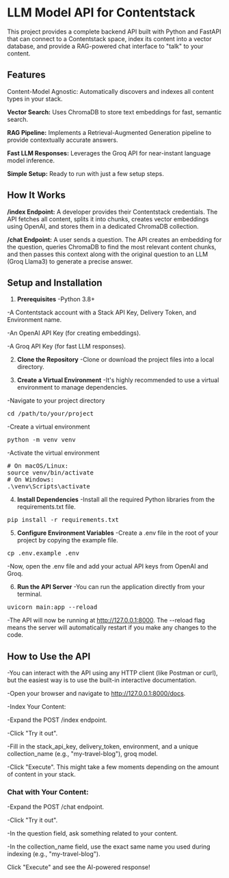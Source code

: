 # LLM Model API for Contentstack
This project provides a complete backend API built with Python and FastAPI that can connect to a Contentstack space, index its content into a vector database, and provide a RAG-powered chat interface to "talk" to your content.

## Features
Content-Model Agnostic: Automatically discovers and indexes all content types in your stack.

**Vector Search:** Uses ChromaDB to store text embeddings for fast, semantic search.

**RAG Pipeline:** Implements a Retrieval-Augmented Generation pipeline to provide contextually accurate answers.

**Fast LLM Responses:** Leverages the Groq API for near-instant language model inference.

**Simple Setup:** Ready to run with just a few setup steps.

## How It Works
**/index Endpoint:** A developer provides their Contentstack credentials. The API fetches all content, splits it into chunks, creates vector embeddings using OpenAI, and stores them in a dedicated ChromaDB collection.

**/chat Endpoint:** A user sends a question. The API creates an embedding for the question, queries ChromaDB to find the most relevant content chunks, and then passes this context along with the original question to an LLM (Groq Llama3) to generate a precise answer.

## Setup and Installation
1. **Prerequisites**
-Python 3.8+

-A Contentstack account with a Stack API Key, Delivery Token, and Environment name.

-An OpenAI API Key (for creating embeddings).

-A Groq API Key (for fast LLM responses).

2. **Clone the Repository**
-Clone or download the project files into a local directory.

3. **Create a Virtual Environment**
-It's highly recommended to use a virtual environment to manage dependencies.

-Navigate to your project directory
<pre>cd /path/to/your/project</pre>

-Create a virtual environment
<pre>python -m venv venv</pre>

-Activate the virtual environment
<pre># On macOS/Linux:
source venv/bin/activate
# On Windows:
.\venv\Scripts\activate</pre>

4. **Install Dependencies**
-Install all the required Python libraries from the requirements.txt file.

<pre>pip install -r requirements.txt</pre>

5. **Configure Environment Variables**
-Create a .env file in the root of your project by copying the example file.

<pre>cp .env.example .env</pre>

-Now, open the .env file and add your actual API keys from OpenAI and Groq.

6. **Run the API Server**
-You can run the application directly from your terminal.

<pre>uvicorn main:app --reload</pre>

-The API will now be running at http://127.0.0.1:8000. The --reload flag means the server will automatically restart if you make any changes to the code.

## How to Use the API
-You can interact with the API using any HTTP client (like Postman or curl), but the easiest way is to use the built-in interactive documentation.

-Open your browser and navigate to http://127.0.0.1:8000/docs.

-Index Your Content:

-Expand the POST /index endpoint.

-Click "Try it out".

-Fill in the stack_api_key, delivery_token, environment, and a unique collection_name (e.g., "my-travel-blog"), groq model.

-Click "Execute". This might take a few moments depending on the amount of content in your stack.

### Chat with Your Content:

-Expand the POST /chat endpoint.

-Click "Try it out".

-In the question field, ask something related to your content.

-In the collection_name field, use the exact same name you used during indexing (e.g., "my-travel-blog").

Click "Execute" and see the AI-powered response!
